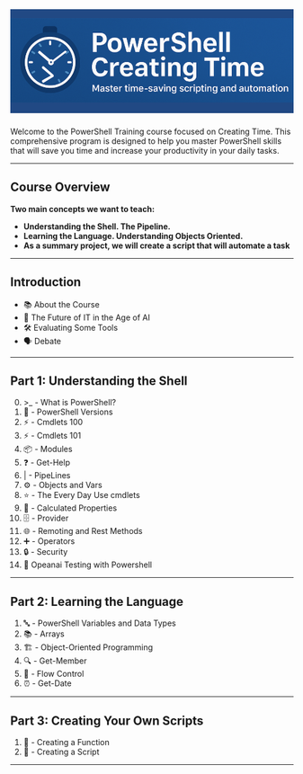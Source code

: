 <style>
a {
  text-decoration: none;
  font-weight: normal;
}
a:hover {
  text-decoration: underline;
}
</style>

<div style="text-align: center; margin-bottom: 24px; background: #214984; padding: 16px 0;">
  <img src="images/creatingtime.png" alt="PowerShell Creating Time" style="max-width: 100%; height: 150px; object-fit: cover;">
</div>

Welcome to the PowerShell Training course focused on Creating Time. This comprehensive program is designed to help you master PowerShell skills that will save you time and increase your productivity in your daily tasks.

---

##  Course Overview

**Two main concepts we want to teach:**

-  **Understanding the Shell. The Pipeline.**
-  **Learning the Language. Understanding Objects Oriented.**
-  **As a summary project, we will create a script that will automate a task**

---

##  Introduction

- [📚 About the Course](intro/aboutcourse/about.md)
- [🤖 The Future of IT in the Age of AI](intro/thefutureofit.md/futureofit.md)
- [🛠️ Evaluating Some Tools](intro/tools/evaluatingsometools.md)
- [🗣️ Debate](intro/debate/debate.md)

---

##  Part 1: Understanding the Shell

0. [ >_ - What is PowerShell?](part1/whatispowershell/whatispowershell.md)
1. [🔢 -  PowerShell Versions](part1/PowershellVersions/index.md)
2. [⚡ - Cmdlets 100](part1/Cmdlets100/index.md)
3. [⚡ - Cmdlets 101](part1/Cmdlets101/index.md)
4. [📦 - Modules](part1/modules/modules.md)
5. [❓ - Get-Help](part1/Get-Help/gethelp.md)
6. [ | - PipeLines](part1/PipeLiningAlias/pipeline.md)
7. [⚙️ - Objects and Vars](part1/objects/objects_variables.md)
8. [⭐ - The Every Day Use cmdlets](part1/TheParetoCmdlets/paretocmdlets.md)
9. [🧮 - Calculated Properties](part1/CalculatedProperties/calculatedProperties.md)
10. [🗄️ - Provider](part1/registryProvider/regproviders.md)
11. [🌐 - Remoting and Rest Methods](part1/remoting/remoting.md)
12. [➕ - Operators](part1/operators/powershell_operators.md)
13. [🔒 - Security](part1/security/security.md) 
14. [🤖  Opeanai Testing with Powershell](part1/iainuse/iainuse.md)

---

##  Part 2: Learning the Language

1. [🔤 - PowerShell Variables and Data Types](part2/variableslogic101/variablelogic.md)
2. [📚 - Arrays](part2/arrays/arrays.md)
3. [🏗️ - Object-Oriented Programming](part2/objectoriented/objectoriented.md)
4. [🔍 - Get-Member](part2/get-member/getmember.md)
5. [🔁 - Flow Control](part2/flowcontrol/flowcontrol.md)
6. [⏰ - Get-Date](part2/getdate/getdate.md)

---

##  Part 3: Creating Your Own Scripts

1. [📜 -  Creating a Function](part3/functions/functions.md)
2. [🏁 -  Creating a Script](part3/scripts/howtoscript.md)

---

